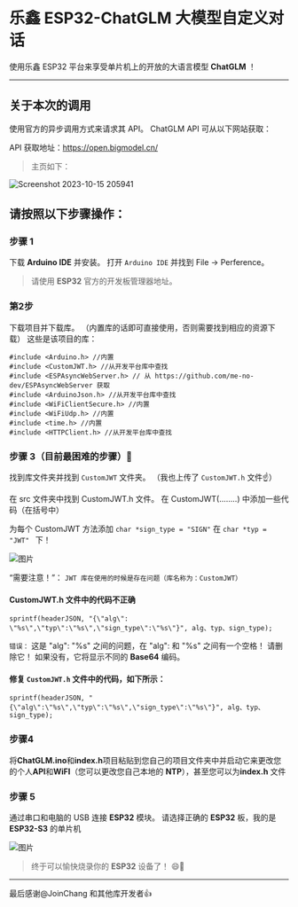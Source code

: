 # 乐鑫 ESP32-ChatGLM 大模型自定义对话
使用乐鑫 ESP32 平台来享受单片机上的开放的大语言模型 **ChatGLM** ！

----

## 关于本次的调用
使用官方的异步调用方式来请求其 API。 ChatGLM API 可从以下网站获取：

API 获取地址：https://open.bigmodel.cn/ 

> 主页如下：

![Screenshot 2023-10-15 205941](https://github.com/blueokanna/ESP32-ChatGLM/assets/56761243/b5614ed3-b4e9-43e3-ac01-77c2747f9774)


## 请按照以下步骤操作：

### 步骤 1
下载 **Arduino IDE** 并安装。 打开 `Arduino IDE` 并找到 File -> Perference。
> 请使用 **ESP32** 官方的开发板管理器地址。

### 第2步
下载项目并下载库。 （内置库的话即可直接使用，否则需要找到相应的资源下载）
这些是该项目的库：
````
#include <Arduino.h> //内置
#include <CustomJWT.h> //从开发平台库中查找
#include <ESPAsyncWebServer.h> // 从 https://github.com/me-no-dev/ESPAsyncWebServer 获取
#include <ArduinoJson.h> //从开发平台库中查找
#include <WiFiClientSecure.h> //内置
#include <WiFiUdp.h> //内置
#include <time.h> //内置
#include <HTTPClient.h> //从开发平台库中查找
````
### 步骤 3（目前最困难的步骤）🤨
找到库文件夹并找到 `CustomJWT` 文件夹。 （我也上传了 `CustomJWT.h` 文件☝️）

在 src 文件夹中找到 CustomJWT.h 文件。 在 CustomJWT(........) 中添加一些代码（在括号中）

为每个 CustomJWT 方法添加 `char *sign_type = "SIGN"` 在 `char *typ = "JWT" ` 下！

![图片](https://user-images.githubusercontent.com/56761243/268493130-475f39f9-f6c4-4721-b6d5-c566be82e2c8.png)

“需要注意！”： `JWT 库在使用的时候是存在问题（库名称为：CustomJWT）`

#### CustomJWT.h 文件中的代码不正确
```
sprintf(headerJSON, "{\"alg\": \"%s\",\"typ\":\"%s\",\"sign_type\":\"%s\"}", alg、typ、sign_type);
```

`错误：` 这是 \"alg\": \"%s\" 之间的问题，在 \"alg\": 和 \"%s\" 之间有一个空格！ 请删除它！ 如果没有，它将显示不同的 **Base64** 编码。

#### 修复 `CustomJWT.h` 文件中的代码，如下所示：
```
sprintf(headerJSON, "{\"alg\":\"%s\",\"typ\":\"%s\",\"sign_type\":\"%s\"}", alg、typ、sign_type);
```

### 步骤4
将**ChatGLM.ino**和**index.h**项目粘贴到您自己的项目文件夹中并启动它来更改您的个人**API**和**WiFI**（您可以更改您自己本地的 **NTP**），甚至您可以为**index.h** 文件

### 步骤 5
通过串口和电脑的 USB 连接 **ESP32** 模块。 请选择正确的 **ESP32** 板，我的是 **ESP32-S3** 的单片机

![图片](https://user-images.githubusercontent.com/56761243/268492784-49fc02d8-060d-4898-9d80-15b4fe50ea07.png)

> 终于可以愉快烧录你的 **ESP32** 设备了！ 😄🥇

----

最后感谢@JoinChang 和其他库开发者👍
